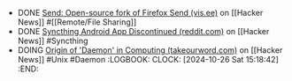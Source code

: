 - DONE [Send: Open-source fork of Firefox Send (vis.ee)](https://news.ycombinator.com/item?id=41887378) on [[Hacker News]] #[[Remote/File Sharing]]
- DONE [Syncthing Android App Discontinued (reddit.com)](https://news.ycombinator.com/item?id=41895718) on [[Hacker News]] #Syncthing
- DOING [Origin of 'Daemon' in Computing (takeourword.com)](https://news.ycombinator.com/item?id=41891953) on [[Hacker News]] #Unix #Daemon
  :LOGBOOK:
  CLOCK: [2024-10-26 Sat 15:18:42]
  :END: